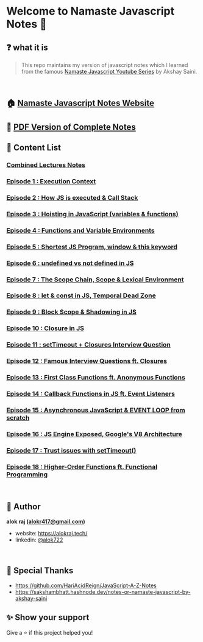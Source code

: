 # Welcome to Namaste Javascript Notes 🙏

## ❓ what it is

> This repo maintains my version of javascript notes which I learned from the famous [Namaste Javascript Youtube Series](https://www.youtube.com/watch?v=pN6jk0uUrD8&list=PLlasXeu85E9cQ32gLCvAvr9vNaUccPVNP&index=1&ab_channel=AkshaySaini) by Akshay Saini.

<br>

## 🏠 [Namaste Javascript Notes Website](https://alok722.github.io/namaste-javascript-notes/dist/lectures.html)

## 🚀 [PDF Version of Complete Notes](https://github.com/alok722/namaste-javascript-notes/blob/master/dist/namaste-javascript-notes.pdf)

## 📝 Content List

### [**Combined Lectures Notes**](https://github.com/alok722/namaste-javascript-notes/blob/master/notes/lectures.md)

### [Episode 1 : Execution Context](https://github.com/alok722/namaste-javascript-notes/blob/master/notes/lecture-1.md)

### [Episode 2 : How JS is executed & Call Stack](https://github.com/alok722/namaste-javascript-notes/blob/master/notes/lecture-2.md)

### [Episode 3 : Hoisting in JavaScript (variables & functions)](https://github.com/alok722/namaste-javascript-notes/blob/master/notes/lecture-3.md)

### [Episode 4 : Functions and Variable Environments](https://github.com/alok722/namaste-javascript-notes/blob/master/notes/lecture-4.md)

### [Episode 5 : Shortest JS Program, window & this keyword](https://github.com/alok722/namaste-javascript-notes/blob/master/notes/lecture-5.md)

### [Episode 6 : undefined vs not defined in JS](https://github.com/alok722/namaste-javascript-notes/blob/master/notes/lecture-6.md)

### [Episode 7 : The Scope Chain, Scope & Lexical Environment](https://github.com/alok722/namaste-javascript-notes/blob/master/notes/lecture-7.md)

### [Episode 8 : let & const in JS, Temporal Dead Zone](https://github.com/alok722/namaste-javascript-notes/blob/master/notes/lecture-8.md)

### [Episode 9 : Block Scope & Shadowing in JS](https://github.com/alok722/namaste-javascript-notes/blob/master/notes/lecture-9.md)

### [Episode 10 : Closure in JS](https://github.com/alok722/namaste-javascript-notes/blob/master/notes/lecture-10.md)

### [Episode 11 : setTimeout + Closures Interview Question](https://github.com/alok722/namaste-javascript-notes/blob/master/notes/lecture-11.md)

### [Episode 12 : Famous Interview Questions ft. Closures](https://github.com/alok722/namaste-javascript-notes/blob/master/notes/lecture-12.md)

### [Episode 13 : First Class Functions ft. Anonymous Functions](https://github.com/alok722/namaste-javascript-notes/blob/master/notes/lecture-13.md)

### [Episode 14 : Callback Functions in JS ft. Event Listeners](https://github.com/alok722/namaste-javascript-notes/blob/master/notes/lecture-14.md)

### [Episode 15 : Asynchronous JavaScript & EVENT LOOP from scratch](https://github.com/alok722/namaste-javascript-notes/blob/master/notes/lecture-15.md)

### [Episode 16 : JS Engine Exposed, Google's V8 Architecture](https://github.com/alok722/namaste-javascript-notes/blob/master/notes/lecture-16.md)

### [Episode 17 : Trust issues with setTimeout()](https://github.com/alok722/namaste-javascript-notes/blob/master/notes/lecture-17.md)

### [Episode 18 : Higher-Order Functions ft. Functional Programming](https://github.com/alok722/namaste-javascript-notes/blob/master/notes/lecture-18.md)

<br>

## 👤 Author

 **alok raj (alokr417@gmail.com)**

* website: https://alokraj.tech/
* linkedin: [@alok722](https://linkedin.com/in/alok722)

<br>

## 🙏 Special Thanks
* https://github.com/HariAcidReign/JavaScript-A-Z-Notes
* https://sakshambhatt.hashnode.dev/notes-or-namaste-javascript-by-akshay-saini

## ✨ Show your support

Give a ⭐️ if this project helped you!